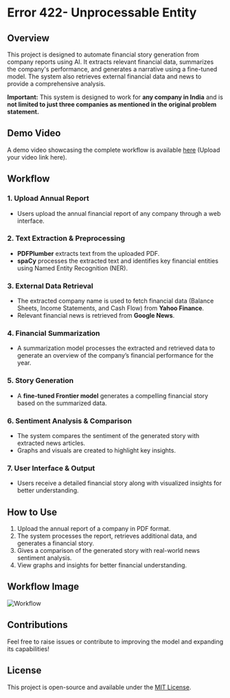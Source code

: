 # Error 422- Unprocessable Entity

## Overview
This project is designed to automate financial story generation from company reports using AI. It extracts relevant financial data, summarizes the company's performance, and generates a narrative using a fine-tuned model. The system also retrieves external financial data and news to provide a comprehensive analysis.

**Important:** This system is designed to work for **any company in India** and is **not limited to just three companies as mentioned in the original problem statement.**

## Demo Video
A demo video showcasing the complete workflow is available [here](#) (Upload your video link here).

## Workflow
### 1. **Upload Annual Report**
- Users upload the annual financial report of any company through a web interface.

### 2. **Text Extraction & Preprocessing**
- **PDFPlumber** extracts text from the uploaded PDF.
- **spaCy** processes the extracted text and identifies key financial entities using Named Entity Recognition (NER).

### 3. **External Data Retrieval**
- The extracted company name is used to fetch financial data (Balance Sheets, Income Statements, and Cash Flow) from **Yahoo Finance**.
- Relevant financial news is retrieved from **Google News**.

### 4. **Financial Summarization**
- A summarization model processes the extracted and retrieved data to generate an overview of the company’s financial performance for the year.

### 5. **Story Generation**
- A **fine-tuned Frontier model** generates a compelling financial story based on the summarized data.

### 6. **Sentiment Analysis & Comparison**
- The system compares the sentiment of the generated story with extracted news articles.
- Graphs and visuals are created to highlight key insights.

### 7. **User Interface & Output**
- Users receive a detailed financial story along with visualized insights for better understanding.

## How to Use
1. Upload the annual report of a company in PDF format.
2. The system processes the report, retrieves additional data, and generates a financial story.
3. Gives a comparison of the generated story with real-world news sentiment analysis.
4. View graphs and insights for better financial understanding.

## Workflow Image
![Workflow](Screenshot_2025-03-28_at_8.14.55_AM.png)

## Contributions
Feel free to raise issues or contribute to improving the model and expanding its capabilities!

## License
This project is open-source and available under the [MIT License](LICENSE).
